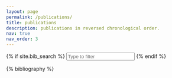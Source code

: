 ```yaml
---
layout: page
permalink: /publications/
title: publications
description: publications in reversed chronological order.
nav: true
nav_order: 3
---
```


<!-- _pages/publications.md -->

{% if site.bib_search %}
<input type="text" id="bibsearch" spellcheck="false" autocomplete="off" class="search bibsearch-form-input" placeholder="Type to filter">
{% endif %}

<div class="publications">

{% bibliography %}

</div>
